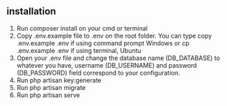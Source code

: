 ## installation
1. Run composer install on your cmd or terminal
2. Copy .env.example file to .env on the root folder. You can type copy .env.example .env if using command prompt Windows or cp .env.example .env if using terminal, Ubuntu
3. Open your .env file and change the database name (DB_DATABASE) to whatever you have, username (DB_USERNAME) and password (DB_PASSWORD) field correspond to your configuration.
4. Run php artisan key:generate
5. Run php artisan migrate
6. Run php artisan serve
